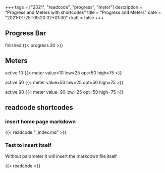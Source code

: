 +++
tags        = ["2021", "readcode", "progress", "meter"]
description = "Progress and Meters with shortcodes"
title       = "Progress and Meters"
date        = "2021-01-25T09:20:32+01:00"
draft       = false
+++
## Progress Bar

finished {{< progress 30 >}} 

## Meters

active 10 {{< meter value=10 low=25 opt=50 high=75 >}}

active 50 {{< meter value=50 low=25 opt=50 high=75 >}}

active 90 {{< meter value=90 low=25 opt=50 high=75 >}}


## readcode shortcodes

### insert home page markdown
{{< readcode "_index.md" >}}

### Test to insert itself 
Without parameter it will insert the markdown file itself

{{< readcode >}}

